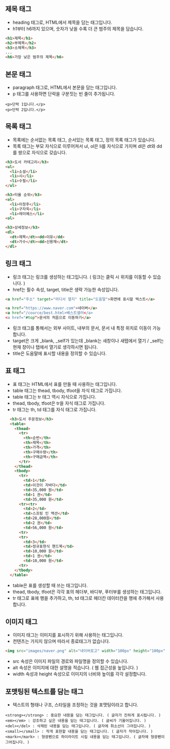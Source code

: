 제목 태그
----------------------------
- heading 태그로, HTML에서 제목을 담는 태그입니다.
- h1부터 h6까지 있으며, 숫자가 낮을 수록 더 큰 범주의 제목을 담습니다.

```html
<h1>제목</h1>
<h2>부제목</h2>
<h3>소제목</h3>
...
<h6>가장 낮은 범주의 제목</h6>
```

본문 태그
----------------------------------
- paragraph 태그로, HTML에서 본문을 담는 태그입니다.
- p 태그를 사용하면 단락을 구분짓는 빈 줄이 추가됩니다.

```
<p>단락 1입니다.</p>
<p>단락 2입니다.</p>
```

목록 태그
-----------------------------------
- 목록에는 순서없는 목록 태그, 순서있는 목록 태그, 정의 목록 태그가 있습니다.
- 목록 태그는 부모 자식으로 이루어져서 ul, ol은 li를 자식으로 가지며 dl은 dt와 dd를 쌍으로 자식으로 갖습니다.

```html
<h3>도서 카테고리</h3>
<ul>
  <li>소설</li>
  <li>시</li>
  <li>수필</li>
</ul>

<h3>타율 순위</h3>
<ol>
  <li>이정후</li>
  <li>구자욱</li>
  <li>레이예스</li>
<ol>

<h3>상세정보</h3>
<dl>
  <dt>제목</dt><dd>이유</dd>
  <dt>가수</dt><dd>신용재</dt>
</dl>
```

링크 태그
----------------------------------------
- 링크 태그는 링크를 생성하는 태그입니다. ( 링크는 클릭 시 위치를 이동할 수 있습니다. )
- href는 필수 속성, target, title은 생략 가능한 속성입니다.

```html
<a href="주소" target="어디서 열지" title="도움말">화면에 표시할 텍스트</a>
```

```html
<a href="https://www.naver.com">네이버</a>
<a href="/cource/best.html>베스트셀러</a>
<a href="#top">문서의 처음으로 이동하기</a>
```
- 링크 태그를 통해서는 외부 사이트, 내부의 문서, 문서 내 특정 위치로 이동이 가능합니다.
- target은 크게 _blank, _self가 있는데 _blank는 새창이나 새탭에서 열기 / _self는 현재 창이나 탭에서 열기로 생각하시면 됩니다.
- title은 도움말에 표시할 내용을 정의할 수 있습니다.

표 태그
------------------------------------------
- 표 태그는 HTML에서 표를 만들 때 사용하는 태그입니다.
- table 태그는 thead, tbody, tfoot을 자식 태그로 가집니다.
- table 태그는 tr 태그 역시 자식으로 가집니다.
- thead, tbody, tfoot은 tr을 자식 태그로 가집니다.
- tr 태그는 th, td 태그를 자식 태그로 가집니다.

```html
  <h3>도서 주문정보</h3>
  <table>
    <thead>
      <tr>
        <th>순번</th>
        <th>제목</th>
        <th>가격</th>
        <th>구매수량</th>
        <th>구매금액</th>
      </tr>
    </thead>
    <tbody>
      <tr>
        <td>1</td>
        <td>이것이 자바다</td>
        <td>35,000 원</td>
        <td>1 권</td>
        <td>35,000 원</td>
      <tr><tr>
        <td>2</td>
        <td>스프링 인 액션</td>
        <td>28,000원</td>
        <td>2 권</td>
        <td>56,000 원</td>
      <tr>
      <tr>
        <td>3</td>
        <td>정규표현식 핸드북</td>
        <td>10,000 원</td>
        <td>1 권</td>
        <td>10,000 원</td>
      <tr>
    </tbody>
  </table>
```
- table은 표를 생성할 때 쓰는 태그입니다.
- thead, tbody, tfoot은 각각 표의 헤더부, 바디부, 푸터부를 생성하는 태그입니다.
- tr 태그로 표에 행을 추가하고, th, td 태그로 헤더칸 데이터칸을 행에 추가해서 사용합니다.

이미지 태그
-----------------------------------------
- 이미지 태그는 이미지를 표시하기 위해 사용하는 태그입니다.
- 컨텐츠는 가지지 않으며 따라서 종료태그가 없습니다.

```html
<img src="images/naver.png" alt="네이버로고" width="100px" height="100px"/>
```
- src 속성은 이미지 파일의 경로와 파일명을 정의할 수 있습니다.
- alt 속성은 이미지에 대한 설명을 적습니다. ( 웹 접근성을 높입니다. )
- width 속성과 height 속성으로 이미지의 너비와 높이를 각각 설정합니다.

포맷팅된 텍스트를 담는 태그
----------------------------------------
- 텍스트의 형태나 구조, 스타일을 조정하는 것을 포맷팅이라고 합니다.

```
<strong></strong> : 중요한 내용을 담는 태그입니다. ( 글자가 진하게 표시됩니다. )
<em></em> : 강조하고 싶은 내용을 담는 태그입니다. ( 글씨가 기울어집니다. )
<del></del> : 삭제된 내용을 담는 태그입니다. ( 글자에 취소선이 그어집니다. )
<small></small> : 작게 표현할 내용을 담는 태그입니다. ( 글자가 작아집니다. )
<mark></mark> : 형광펜으로 하이라이트 시킬 내용을 담는 태그입니다. ( 글자에 형광펜이 그어집니다. )
```
